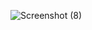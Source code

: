 ![Screenshot (8)](https://github.com/k4lp/Gamma_Exposure_Tool_For_Indian_Stock_Market/assets/61631873/05fb0e7c-e327-4368-9cf0-e2b5dfceeffb)
